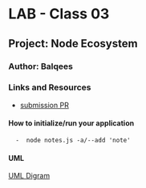 # LAB - Class 03

## Project: Node Ecosystem

### Author: Balqees

### Links and Resources

- [submission PR](https://github.com/Balqees-401-advanced-javascript/notes/pull/1)


#### How to initialize/run your application 
      
      -  node notes.js -a/--add 'note'



#### UML

[UML Digram](class03.png)
